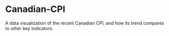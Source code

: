 # Canadian-CPI
A data visualization of the recent Canadian CPI, and how its trend compares to other key indicators. 
